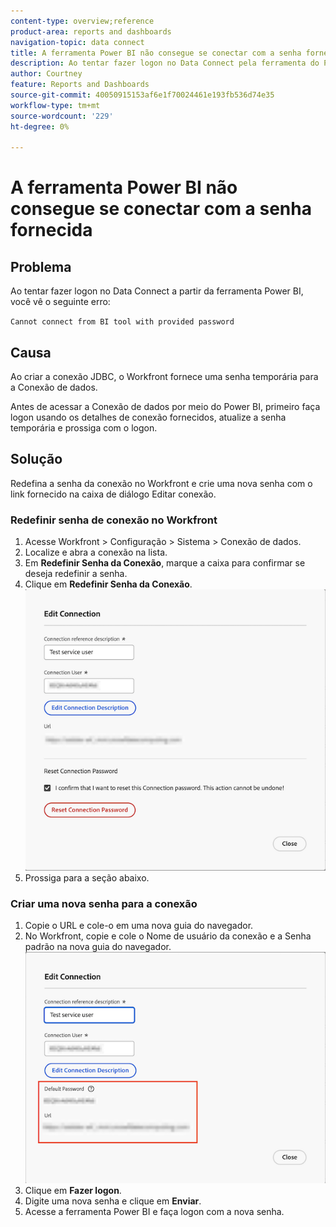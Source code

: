```yaml
---
content-type: overview;reference
product-area: reports and dashboards
navigation-topic: data connect
title: A ferramenta Power BI não consegue se conectar com a senha fornecida
description: Ao tentar fazer logon no Data Connect pela ferramenta do Power BI, você recebe um erro de logon.
author: Courtney
feature: Reports and Dashboards
source-git-commit: 40050915153af6e1f70024461e193fb536d74e35
workflow-type: tm+mt
source-wordcount: '229'
ht-degree: 0%

---
```



# A ferramenta Power BI não consegue se conectar com a senha fornecida

## Problema

Ao tentar fazer logon no Data Connect a partir da ferramenta Power BI, você vê o seguinte erro:

`Cannot connect from BI tool with provided password`

## Causa

Ao criar a conexão JDBC, o Workfront fornece uma senha temporária para a Conexão de dados.

Antes de acessar a Conexão de dados por meio do Power BI, primeiro faça logon usando os detalhes de conexão fornecidos, atualize a senha temporária e prossiga com o logon.


## Solução

Redefina a senha da conexão no Workfront e crie uma nova senha com o link fornecido na caixa de diálogo Editar conexão.

### Redefinir senha de conexão no Workfront

1. Acesse Workfront > Configuração > Sistema > Conexão de dados.
1. Localize e abra a conexão na lista.
1. Em **Redefinir Senha da Conexão**, marque a caixa para confirmar se deseja redefinir a senha.
1. Clique em **Redefinir Senha da Conexão**.
   ![redefinir senha de conexão](assets/reset-password.png)
1. Prossiga para a seção abaixo.

### Criar uma nova senha para a conexão

1. Copie o URL e cole-o em uma nova guia do navegador.
1. No Workfront, copie e cole o Nome de usuário da conexão e a Senha padrão na nova guia do navegador.
   ![copiar url e senha padrão](assets/link-password.png)
1. Clique em **Fazer logon**.
1. Digite uma nova senha e clique em **Enviar**.
1. Acesse a ferramenta Power BI e faça logon com a nova senha.

